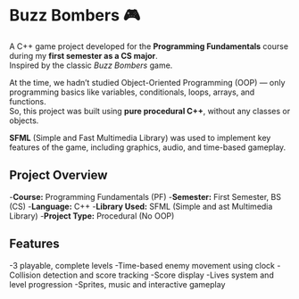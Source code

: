 # Buzz Bombers 🎮

A C++ game project developed for the **Programming Fundamentals** course during my **first semester as a CS major**.  
Inspired by the classic *Buzz Bombers* game.

At the time, we hadn’t studied Object-Oriented Programming (OOP) — only programming basics like variables, conditionals, loops, arrays, and functions.  
So, this project was built using **pure procedural C++**, without any classes or objects.

**SFML** (Simple and Fast Multimedia Library) was used to implement key features of the game, including graphics, audio, and time-based gameplay.

## Project Overview

-**Course:** Programming Fundamentals (PF)
-**Semester:** First Semester, BS (CS)
-**Language:** C++
-**Library Used:** SFML (Simple and ast Multimedia Library)
-**Project Type:** Procedural (No OOP)

## Features

-3 playable, complete levels
-Time-based enemy movement using clock
-Collision detection and score tracking
-Score display
-Lives system and level progression
-Sprites, music and interactive gameplay
